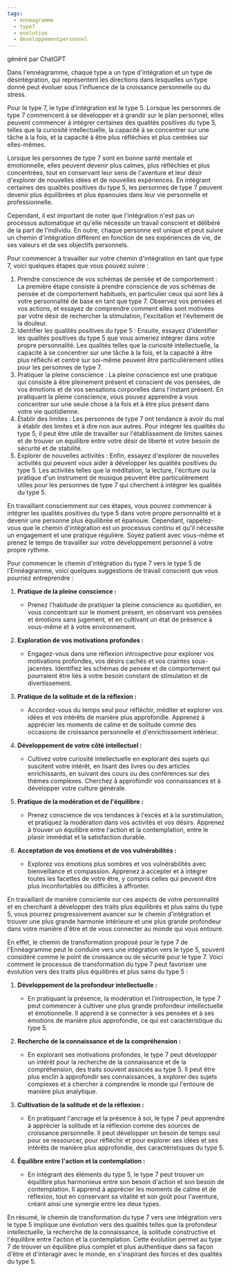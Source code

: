 ```yaml
---
tags:
  - enneagramme
  - type7
  - evolution
  - developpementpersonnel
---
```


généré par ChatGPT

Dans l'ennéagramme, chaque type a un type d'intégration et un type de désintégration, qui représentent les directions dans lesquelles un type donné peut évoluer sous l'influence de la croissance personnelle ou du stress.

Pour le type 7, le type d'intégration est le type 5. Lorsque les personnes de type 7 commencent à se développer et à grandir sur le plan personnel, elles peuvent commencer à intégrer certaines des qualités positives du type 5, telles que la curiosité intellectuelle, la capacité à se concentrer sur une tâche à la fois, et la capacité à être plus réfléchies et plus centrées sur elles-mêmes.

Lorsque les personnes de type 7 sont en bonne santé mentale et émotionnelle, elles peuvent devenir plus calmes, plus réfléchies et plus concentrées, tout en conservant leur sens de l'aventure et leur désir d'explorer de nouvelles idées et de nouvelles expériences. En intégrant certaines des qualités positives du type 5, les personnes de type 7 peuvent devenir plus équilibrées et plus épanouies dans leur vie personnelle et professionnelle.

Cependant, il est important de noter que l'intégration n'est pas un processus automatique et qu'elle nécessite un travail conscient et délibéré de la part de l'individu. En outre, chaque personne est unique et peut suivre un chemin d'intégration différent en fonction de ses expériences de vie, de ses valeurs et de ses objectifs personnels.


Pour commencer à travailler sur votre chemin d'intégration en tant que type 7, voici quelques étapes que vous pouvez suivre :

1. Prendre conscience de vos schémas de pensée et de comportement : La première étape consiste à prendre conscience de vos schémas de pensée et de comportement habituels, en particulier ceux qui sont liés à votre personnalité de base en tant que type 7. Observez vos pensées et vos actions, et essayez de comprendre comment elles sont motivées par votre désir de rechercher la stimulation, l'excitation et l'évitement de la douleur.
2. Identifier les qualités positives du type 5 : Ensuite, essayez d'identifier les qualités positives du type 5 que vous aimeriez intégrer dans votre propre personnalité. Les qualités telles que la curiosité intellectuelle, la capacité à se concentrer sur une tâche à la fois, et la capacité à être plus réfléchi et centré sur soi-même peuvent être particulièrement utiles pour les personnes de type 7.
3. Pratiquer la pleine conscience : La pleine conscience est une pratique qui consiste à être pleinement présent et conscient de vos pensées, de vos émotions et de vos sensations corporelles dans l'instant présent. En pratiquant la pleine conscience, vous pouvez apprendre à vous concentrer sur une seule chose à la fois et à être plus présent dans votre vie quotidienne.
4. Établir des limites : Les personnes de type 7 ont tendance à avoir du mal à établir des limites et à dire non aux autres. Pour intégrer les qualités du type 5, il peut être utile de travailler sur l'établissement de limites saines et de trouver un équilibre entre votre désir de liberté et votre besoin de sécurité et de stabilité.
5. Explorer de nouvelles activités : Enfin, essayez d'explorer de nouvelles activités qui peuvent vous aider à développer les qualités positives du type 5. Les activités telles que la méditation, la lecture, l'écriture ou la pratique d'un instrument de musique peuvent être particulièrement utiles pour les personnes de type 7 qui cherchent à intégrer les qualités du type 5.

En travaillant consciemment sur ces étapes, vous pouvez commencer à intégrer les qualités positives du type 5 dans votre propre personnalité et à devenir une personne plus équilibrée et épanouie. Cependant, rappelez-vous que le chemin d'intégration est un processus continu et qu'il nécessite un engagement et une pratique régulière. Soyez patient avec vous-même et prenez le temps de travailler sur votre développement personnel à votre propre rythme.

Pour commencer le chemin d'intégration du type 7 vers le type 5 de l'Ennéagramme, voici quelques suggestions de travail conscient que vous pourriez entreprendre :

1. **Pratique de la pleine conscience :**
   - Prenez l'habitude de pratiquer la pleine conscience au quotidien, en vous concentrant sur le moment présent, en observant vos pensées et émotions sans jugement, et en cultivant un état de présence à vous-même et à votre environnement.

2. **Exploration de vos motivations profondes :**
   - Engagez-vous dans une réflexion introspective pour explorer vos motivations profondes, vos désirs cachés et vos craintes sous-jacentes. Identifiez les schémas de pensée et de comportement qui pourraient être liés à votre besoin constant de stimulation et de divertissement.

3. **Pratique de la solitude et de la réflexion :**
   - Accordez-vous du temps seul pour réfléchir, méditer et explorer vos idées et vos intérêts de manière plus approfondie. Apprenez à apprécier les moments de calme et de solitude comme des occasions de croissance personnelle et d'enrichissement intérieur.

4. **Développement de votre côté intellectuel :**
   - Cultivez votre curiosité intellectuelle en explorant des sujets qui suscitent votre intérêt, en lisant des livres ou des articles enrichissants, en suivant des cours ou des conférences sur des thèmes complexes. Cherchez à approfondir vos connaissances et à développer votre culture générale.

5. **Pratique de la modération et de l'équilibre :**
   - Prenez conscience de vos tendances à l'excès et à la surstimulation, et pratiquez la modération dans vos activités et vos désirs. Apprenez à trouver un équilibre entre l'action et la contemplation, entre le plaisir immédiat et la satisfaction durable.

6. **Acceptation de vos émotions et de vos vulnérabilités :**
   - Explorez vos émotions plus sombres et vos vulnérabilités avec bienveillance et compassion. Apprenez à accepter et à intégrer toutes les facettes de votre être, y compris celles qui peuvent être plus inconfortables ou difficiles à affronter.

En travaillant de manière consciente sur ces aspects de votre personnalité et en cherchant à développer des traits plus équilibrés et plus sains du type 5, vous pourrez progressivement avancer sur le chemin d'intégration et trouver une plus grande harmonie intérieure et une plus grande profondeur dans votre manière d'être et de vous connecter au monde qui vous entoure.

En effet, le chemin de transformation proposé pour le type 7 de l'Ennéagramme peut le conduire vers une intégration vers le type 5, souvent considéré comme le point de croissance ou de sécurité pour le type 7. Voici comment le processus de transformation du type 7 peut favoriser une évolution vers des traits plus équilibrés et plus sains du type 5 :

1. **Développement de la profondeur intellectuelle :**
   - En pratiquant la présence, la modération et l'introspection, le type 7 peut commencer à cultiver une plus grande profondeur intellectuelle et émotionnelle. Il apprend à se connecter à ses pensées et à ses émotions de manière plus approfondie, ce qui est caractéristique du type 5.

2. **Recherche de la connaissance et de la compréhension :**
   - En explorant ses motivations profondes, le type 7 peut développer un intérêt pour la recherche de la connaissance et de la compréhension, des traits souvent associés au type 5. Il peut être plus enclin à approfondir ses connaissances, à explorer des sujets complexes et à chercher à comprendre le monde qui l'entoure de manière plus analytique.

3. **Cultivation de la solitude et de la réflexion :**
   - En pratiquant l'ancrage et la présence à soi, le type 7 peut apprendre à apprécier la solitude et la réflexion comme des sources de croissance personnelle. Il peut développer un besoin de temps seul pour se ressourcer, pour réfléchir et pour explorer ses idées et ses intérêts de manière plus approfondie, des caractéristiques du type 5.

4. **Équilibre entre l'action et la contemplation :**
   - En intégrant des éléments du type 5, le type 7 peut trouver un équilibre plus harmonieux entre son besoin d'action et son besoin de contemplation. Il apprend à apprécier les moments de calme et de réflexion, tout en conservant sa vitalité et son goût pour l'aventure, créant ainsi une synergie entre les deux types.

En résumé, le chemin de transformation du type 7 vers une intégration vers le type 5 implique une évolution vers des qualités telles que la profondeur intellectuelle, la recherche de la connaissance, la solitude constructive et l'équilibre entre l'action et la contemplation. Cette évolution permet au type 7 de trouver un équilibre plus complet et plus authentique dans sa façon d'être et d'interagir avec le monde, en s'inspirant des forces et des qualités du type 5.